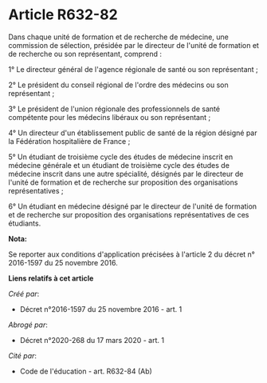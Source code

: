 # Article R632-82

Dans chaque unité de formation et de recherche de médecine, une commission de sélection, présidée par le directeur de l'unité
de formation et de recherche ou son représentant, comprend : 

1° Le directeur général de l'agence régionale de santé ou son représentant ; 

2° Le président du conseil régional de l'ordre des médecins ou son représentant ; 

3° Le président de l'union régionale des professionnels de santé compétente pour les médecins libéraux ou son représentant ; 

4° Un directeur d'un établissement public de santé de la région désigné par la Fédération hospitalière de France ; 

5° Un étudiant de troisième cycle des études de médecine inscrit en médecine générale et un étudiant de troisième cycle des
études de médecine inscrit dans une autre spécialité, désignés par le directeur de l'unité de formation et de recherche sur
proposition des organisations représentatives ; 

6° Un étudiant en médecine désigné par le directeur de l'unité de formation et de recherche sur proposition des organisations
représentatives de ces étudiants.

**Nota:**

Se reporter aux conditions d'application précisées à l'article 2 du décret n° 2016-1597 du 25 novembre 2016.

**Liens relatifs à cet article**

_Créé par_:

  - Décret n°2016-1597 du 25 novembre 2016 - art. 1

_Abrogé par_:

  - Décret n°2020-268 du 17 mars 2020 - art. 1

_Cité par_:

  - Code de l'éducation - art. R632-84 (Ab)
